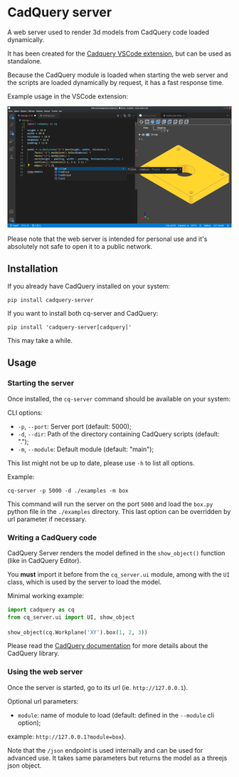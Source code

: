 # CadQuery server

A web server used to render 3d models from CadQuery code loaded dynamically.

It has been created for the [Cadquery VSCode extension](https://open-vsx.org/extension/roipoussiere/cadquery), but can be used as standalone.

Because the CadQuery module is loaded when starting the web server and the scripts are loaded dynamically by request, it has a fast response time.

Example usage in the VSCode extension:

![](./images/screenshot.png)

Please note that the web server is intended for personal use and it's absolutely not safe to open it to a public network.

## Installation

If you already have CadQuery installed on your system:

    pip install cadquery-server

If you want to install both cq-server and CadQuery:

    pip install 'cadquery-server[cadquery]'

This may take a while.

## Usage

### Starting the server

Once installed, the `cq-server` command should be available on your system:

CLI options:

- `-p`, `--port`: Server port (default: 5000);
- `-d`, `--dir`: Path of the directory containing CadQuery scripts (default: ".");
- `-m`, `--module`: Default module (default: "main");

This list might not be up to date, please use `-h` to list all options.

Example:

    cq-server -p 5000 -d ./examples -m box

This command will run the server on the port `5000` and load the `box.py` python file in the `./examples` directory. This last option can be overridden by url parameter if necessary.

### Writing a CadQuery code

CadQuery Server renders the model defined in the `show_object()` function (like in CadQuery Editor).

You **must** import it before from the `cq_server.ui` module, among with the `UI` class, which is used by the server to load the model.

Minimal working example:

```py
import cadquery as cq
from cq_server.ui import UI, show_object

show_object(cq.Workplane('XY').box(1, 2, 3))
```

Please read the [CadQuery documentation](https://cadquery.readthedocs.io/en/latest/) for more details about the CadQuery library.

### Using the web server

Once the server is started, go to its url (ie. `http://127.0.0.1`).

Optional url parameters:

- `module`: name of module to load (default: defined in the `--module` cli option);

example: `http://127.0.0.1?module=box`).

Note that the `/json` endpoint is used internally and can be used for advanced use. It takes same parameters but returns the model as a threejs json object.
